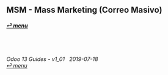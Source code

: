 ## MSM - Mass Marketing (Correo Masivo)
#### [_&#x23CE; menu_](https://github.com/oldyguy/odoo13-guides/blob/master/README.md)<br><br>

	
###### <br><br>Odoo 13 Guides - v1_01 &nbsp; 2019-07-18<br>[_&#x23CE; menu_](https://github.com/oldyguy/odoo13-guides/blob/master/README.md)<br><br>
